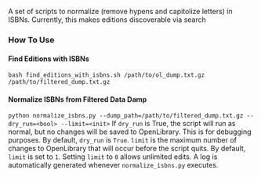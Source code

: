 A set of scripts to normalize (remove hypens and capitolize letters) in ISBNs.
Currently, this makes editions discoverable via search

### How To Use
#### Find Editions with ISBNs
```bash find_editions_with_isbns.sh /path/to/ol_dump.txt.gz /path/to/filtered_dump.txt.gz```
#### Normalize ISBNs from Filtered Data Damp
```python normalize_isbns.py --dump_path=/path/to/filtered_dump.txt.gz --dry_run=<bool> --limit=<init>```
If `dry_run` is True, the script will run as normal, but no changes will be saved to OpenLibrary.
This is for debugging purposes. By default, `dry_run` is `True`.
`limit` is the maximum number of changes to OpenLibrary that will occur before the script quits.
By default, `limit` is set to `1`. Setting `limit` to `0` allows unlimited edits.
A log is automatically generated whenever `normalize_isbns.py` executes.